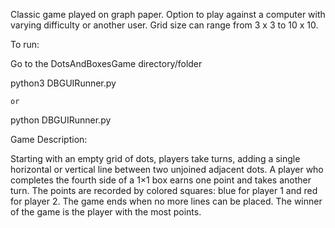 Classic game played on graph paper. Option to play against a computer with varying difficulty or another user. Grid size can range from 3 x 3 to 10 x 10.

To run:

Go to the DotsAndBoxesGame directory/folder 

python3 DBGUIRunner.py

	or

python DBGUIRunner.py

Game Description:

Starting with an empty grid of dots, players take turns, adding a single horizontal or vertical line between two unjoined adjacent dots. A player who completes the fourth side of a 1×1 box earns one point and takes another turn. The points are recorded by colored squares: blue for player 1 and red for player 2. The game ends when no more lines can be placed. The winner of the game is the player with the most points.


